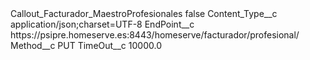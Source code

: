<?xml version="1.0" encoding="UTF-8"?>
<CustomMetadata xmlns="http://soap.sforce.com/2006/04/metadata" xmlns:xsi="http://www.w3.org/2001/XMLSchema-instance" xmlns:xsd="http://www.w3.org/2001/XMLSchema">
    <label>Callout_Facturador_MaestroProfesionales</label>
    <protected>false</protected>
    <values>
        <field>Content_Type__c</field>
        <value xsi:type="xsd:string">application/json;charset=UTF-8</value>
    </values>
    <values>
        <field>EndPoint__c</field>
        <value xsi:type="xsd:string">https://psipre.homeserve.es:8443/homeserve/facturador/profesional/</value>
    </values>
    <values>
        <field>Method__c</field>
        <value xsi:type="xsd:string">PUT</value>
    </values>
    <values>
        <field>TimeOut__c</field>
        <value xsi:type="xsd:double">10000.0</value>
    </values>
</CustomMetadata>
